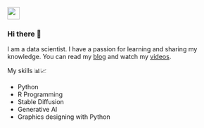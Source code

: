 <a href="https://www.linkedin.com/in/prateek-data-science/"><img height="28" src="https://cdn1.iconfinder.com/data/icons/social-links/382/linkedin-512.png"></a>

</p>


### Hi there 👋

I am a data scientist.  I have a passion for learning and sharing my knowledge. You can read my [blog](https://pjoshi15.com/) and watch my [videos](https://www.youtube.com/@pjoshi_15/videos).

My skills 📊📈 
* Python
* R Programming
* Stable Diffusion
* Generative AI
* Graphics designing with Python

<!--
**prateekjoshi565/prateekjoshi565** is a ✨ _special_ ✨ repository because its `README.md` (this file) appears on your GitHub profile.

Here are some ideas to get you started:

- 🔭 I’m currently working on ...
- 🌱 I’m currently learning ...
- 👯 I’m looking to collaborate on ...
- 🤔 I’m looking for help with ...
- 💬 Ask me about ...
- 📫 How to reach me: ...
- 😄 Pronouns: ...
- ⚡ Fun fact: ...
-->
